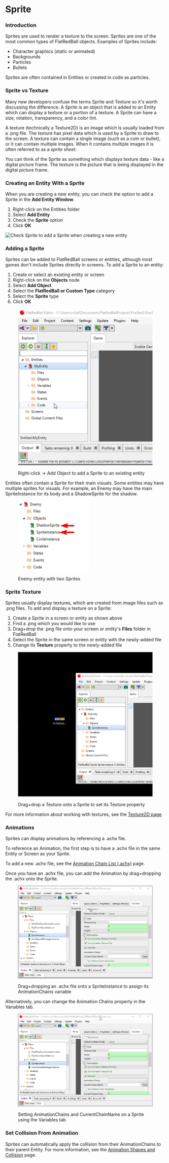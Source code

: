 # Sprite

### Introduction

Sprites are used to render a texture to the screen. Sprites are one of the most common types of FlatRedBall objects. Examples of Sprites include:

* Character graphics (static or animated)
* Backgrounds
* Particles
* Bullets

Sprites are often contained in Entities or created in code as particles.

### Sprite vs Texture

Many new developers confuse the terms Sprite and Texture so it's worth discussing the difference. A Sprite is an object that is added to an Entity which can display a texture or a portion of a texture. A Sprite can have a size, rotation, transparency, and a color tint.

A texture (technically a Texture2D) is an image which is usually loaded from a .png file. The texture has pixel data which is used by a Sprite to draw to the screen. A texture can contain a single image (such as a coin or bullet), or it can contain multiple images. When it contains multiple images it is often referred to as a _sprite sheet_.

You can think of the Sprite as something which displays texture data - like a digital picture frame. The texture is the picture that is being displayed in the digital picture frame.&#x20;

### Creating an Entity With a Sprite

When you are creating a new entity, you can check the option to add a Sprite in the **Add Entity Window**.

1. Right-click on the Entities folder
2. Select **Add Entity**
3. Check the **Sprite** option
4. Click **OK**

![Check Sprite to add a Sprite when creating a new entity](../../../media/2019-06-img\_5d18bae01c0a8.png)

### Adding a Sprite

Sprites can be added to FlatRedBall screens or entities, although most games don't include Sprites directly in screens. To add a Sprite to an entity:

1. Create or select an existing entity or screen
2. Right-click on the **Objects** node
3. Select **Add Object**
4. Select the **FlatRedBall or Custom Type** category
5. Select the **Sprite** type
6. Click **OK**

<figure><img src="../../../.gitbook/assets/18_07 49 33.gif" alt=""><figcaption><p>Right-click -> Add Object to add a Sprite to an existing entity</p></figcaption></figure>

Entities often contain a Sprite for their main visuals. Some entities may have multiple sprites for visuals. For example, an Enemy may have the main SpriteInstance for its body and a ShadowSprite for the shadow.

<figure><img src="../../../.gitbook/assets/image.png" alt=""><figcaption><p>Enemy entity with two Sprites</p></figcaption></figure>



### Sprite Texture

Sprites usually display textures, which are created from image files such as .png files. To add and display a texture on a Sprite:

1. Create a Sprite in a screen or entity as shown above
2. Find a .png which you would like to use
3. Drag+drop the .png file onto your screen or entity's **Files** folder in FlatRedBall
4. Select the Sprite in the same screen or entity with the newly-added file
5. Change its **Texture** property to the newly-added file

<figure><img src="../../../.gitbook/assets/18_07 51 43.gif" alt=""><figcaption><p>Drag+drop a Texture onto a Sprite to set its Texture property</p></figcaption></figure>

For more information about working with textures, see the [Texture2D page](../../files/texture2d.md).

### Animations

Sprites can display animations by referencing a .achx file.

To reference an Animation, the first step is to have a .achx file in the same Entity or Screen as your Sprite.

To add a new .achx file, see the [Animation Chain List (.achx)](../../files/glue-reference-animationchainlist.md) page.

Once you have an .achx file, you can add the Animation by drag+dropping the .achx onto the Sprite.

<figure><img src="../../../.gitbook/assets/31_07 32 03.gif" alt=""><figcaption><p>Drag+dropping an .achx file onto a SpriteInstance to assign its AnimationChains variable</p></figcaption></figure>

Alternatively, you can change the Animation Chains property in the Variables tab.

<figure><img src="../../../.gitbook/assets/31_07 33 09.gif" alt=""><figcaption><p>Setting AnimationChains and CurrentChainName on a Sprite using the Variables tab</p></figcaption></figure>

### Set Collision From Animation

Sprites can automatically apply the collision from their AnimationChains to their parent Entity. For more information, see the [Animation Shapes and Collision](../../../glue-gluevault-component-pages-animationeditor-plugin/animationeditor-collision.md) page.

